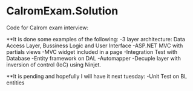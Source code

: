 CalromExam.Solution
===================

Code for Calrom exam interview:

**It is done some examples of the following:
-3 layer architecture: Data Access Layer, Bussiness Logic and User Interface
-ASP.NET MVC with partials views
-MVC widget included in a page
-Integration Test with Database
-Entity framework on DAL
-Automapper
-Decuple layer with inversion of control (IoC) using Ninjet.

**It is pending and hopefully I will have it next tuesday:
-Unit Test on BL entities




